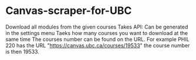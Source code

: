 # Canvas-scraper-for-UBC
 Download all modules from the given courses
Takes API: Can be generated in the settings menu
Taeks how many courses you want to download at the same time
The courses number can be found on the URL. For example PHIL 220 has the URL "https://canvas.ubc.ca/courses/19533" the course number is then 19533.
